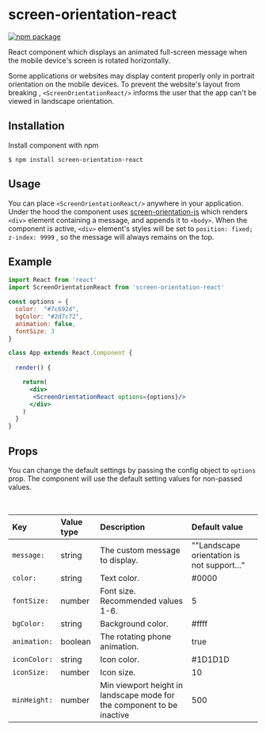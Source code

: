 # screen-orientation-react

[![npm package][npm-badge]][npm]

[npm]: https://www.npmjs.org/package/screen-orientation-react
[npm-badge]: https://img.shields.io/npm/v/screen-orientation-react

React component which displays an animated full-screen message when the mobile device's screen is rotated horizontally.

Some applications or websites may display content properly only in portrait orientation on the mobile devices. To prevent the website's layout from breaking , ```<ScreenOrientationReact/>```  informs the user that the app can't be viewed in landscape orientation.

## Installation

Install component with npm

```
$ npm install screen-orientation-react
```

## Usage

You can place  `<ScreenOrientationReact/>`  anywhere in your application. Under the hood the component uses  [screen-orientation-js](https://www.npmjs.com/package/screen-orientation-js)  which renders `<div>` element containing a message, and appends it to `<body>`. When the component is active, `<div>`  element's styles will be set to `position: fixed; z-index: 9999` , so the message will always remains on the top.

## Example 

```jsx
import React from 'react'
import ScreenOrientationReact from 'screen-orientation-react'

const options = { 
  color:  "#7c692d",
  bgColor: "#2d7c72",
  animation: false,
  fontSize: 3
}

class App extends React.Component {
  
  render() {

    return(
      <div>
       <ScreenOrientationReact options={options}/>
      </div>
    )
  }
}
```

## Props

You can change the default settings by passing the config object to `options` prop. The component will use the default setting values ​​for non-passed values.

<br/>

| Key          | Value type| Description                                       | Default value                              |
|:-------------|:----------|:--------------------------------------------------|:------------------------------------------ |
| `message:`   | string    | The custom message to display.                    | ""Landscape orientation is not support..." |        
| `color:`     | string    | Text color.                                       |  #0000                                     |
| `fontSize:`  | number    | Font size. Recommended values 1-6.                |  5                                         |
| `bgColor:`   | string    | Background color.                                 |  #ffff                                     | 
| `animation:` | boolean   | The rotating phone animation.                     |  true                                      |
| `iconColor:` | string    | Icon color.                                       |  #1D1D1D                                   |
| `iconSize:`  | number    | Icon size.                                        |  10                                        |
| `minHeight:` | number    | Min viewport height in landscape mode for the component to be inactive| 500                    